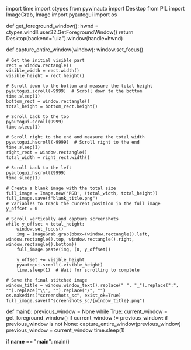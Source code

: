import time
import ctypes
from pywinauto import Desktop
from PIL import ImageGrab, Image
import pyautogui
import os

def get_foreground_window():
    hwnd = ctypes.windll.user32.GetForegroundWindow()
    return Desktop(backend="uia").window(handle=hwnd)

def capture_entire_window(window):
    window.set_focus()

    # Get the initial visible part
    rect = window.rectangle()
    visible_width = rect.width()
    visible_height = rect.height()

    # Scroll down to the bottom and measure the total height
    pyautogui.scroll(-9999)  # Scroll down to the bottom
    time.sleep(1)
    bottom_rect = window.rectangle()
    total_height = bottom_rect.height()

    # Scroll back to the top
    pyautogui.scroll(9999)
    time.sleep(1)

    # Scroll right to the end and measure the total width
    pyautogui.hscroll(-9999)  # Scroll right to the end
    time.sleep(1)
    right_rect = window.rectangle()
    total_width = right_rect.width()

    # Scroll back to the left
    pyautogui.hscroll(9999)
    time.sleep(1)

    # Create a blank image with the total size
    full_image = Image.new('RGB', (total_width, total_height))
    full_image.save(f"blank_title.png")
    # Variables to track the current position in the full image
    y_offset = 0

    # Scroll vertically and capture screenshots
    while y_offset < total_height:
        window.set_focus()
        img = ImageGrab.grab(bbox=(window.rectangle().left, window.rectangle().top, window.rectangle().right, window.rectangle().bottom))
        full_image.paste(img, (0, y_offset))

        y_offset += visible_height
        pyautogui.scroll(-visible_height)
        time.sleep(1)  # Wait for scrolling to complete

    # Save the final stitched image
    window_title = window.window_text().replace(" ", "_").replace(":", "").replace("\\", "").replace("/", "")
    os.makedirs("screenshots_sc", exist_ok=True)
    full_image.save(f"screenshots_sc/{window_title}.png")

def main():
    previous_window = None
    while True:
        current_window = get_foreground_window()
        if current_window != previous_window:
            if previous_window is not None:
                capture_entire_window(previous_window)
            previous_window = current_window
        time.sleep(1)

if __name__ == "__main__":
    main()
